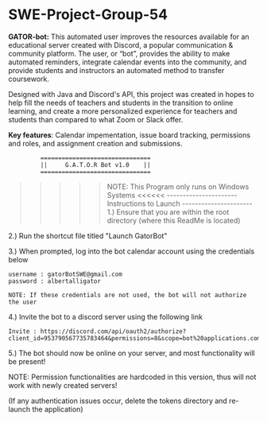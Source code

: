 # SWE-Project-Group-54
**GATOR-bot:** 
This automated user improves the resources  available for an educational server created with Discord, a popular communication & community platform. The user, or “bot”, provides the ability to make automated reminders, integrate calendar events into the community, and provide students and instructors an automated method to transfer coursework. 

Designed with Java and Discord's API, this project was created in hopes to help fill the needs of teachers and students in the transition to online learning, and create a more personalized experience for teachers and students than compared to what Zoom or Slack offer.

**Key features**: Calendar impementation, issue board tracking, permissions and roles, and assignment creation and submissions.

             ===============================
             ||     G.A.T.O.R Bot v1.0    ||
             ===============================
>>>>> NOTE: This Program only runs on Windows Systems <<<<<<
                 ----------------------
                 Instructions to Launch
                 ----------------------
1.) Ensure that you are within the root directory (where this ReadMe is located)

2.) Run the shortcut file titled "Launch GatorBot"

3.) When prompted, log into the bot calendar account using the credentials below

    username : gatorBotSWE@gmail.com
    password : albertalligator
    
    NOTE: If these credentials are not used, the bot will not authorize the user

4.) Invite the bot to a discord server using the following link

    Invite : https://discord.com/api/oauth2/authorize?client_id=953790567735783464&permissions=8&scope=bot%20applications.commands

5.) The bot should now be online on your server, and most functionality will be present!

NOTE: Permission functionalities are hardcoded in this version, thus will not work with newly created servers!


(If any authentication issues occur, delete the tokens directory and re-launch the application)
